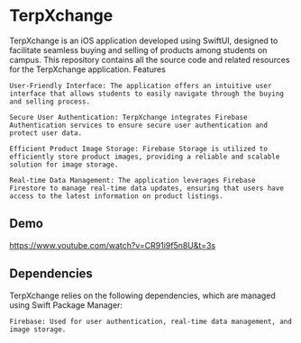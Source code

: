 # TerpXchange

TerpXchange is an iOS application developed using SwiftUI, designed to facilitate seamless buying and selling of products among students on campus. This repository contains all the source code and related resources for the TerpXchange application.
Features

    User-Friendly Interface: The application offers an intuitive user interface that allows students to easily navigate through the buying and selling process.

    Secure User Authentication: TerpXchange integrates Firebase Authentication services to ensure secure user authentication and protect user data.

    Efficient Product Image Storage: Firebase Storage is utilized to efficiently store product images, providing a reliable and scalable solution for image storage.

    Real-time Data Management: The application leverages Firebase Firestore to manage real-time data updates, ensuring that users have access to the latest information on product listings.

## Demo
https://www.youtube.com/watch?v=CR91i9f5n8U&t=3s

## Dependencies

TerpXchange relies on the following dependencies, which are managed using Swift Package Manager:

    Firebase: Used for user authentication, real-time data management, and image storage.

